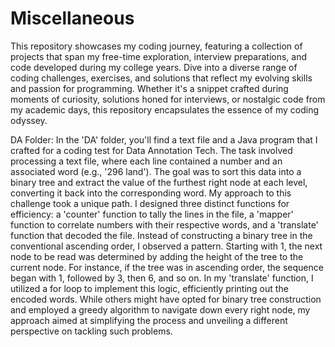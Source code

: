 # Miscellaneous
This repository showcases my coding journey, featuring a collection of projects that span my free-time exploration, interview preparations, and code developed during my college years. Dive into a diverse range of coding challenges, exercises, and solutions that reflect my evolving skills and passion for programming. Whether it's a snippet crafted during moments of curiosity, solutions honed for interviews, or nostalgic code from my academic days, this repository encapsulates the essence of my coding odyssey.

DA Folder: In the 'DA' folder, you'll find a text file and a Java program that I crafted for a coding test for Data Annotation Tech. The task involved processing a text file, where each line contained a number and an associated word (e.g., '296 land'). The goal was to sort this data into a binary tree and extract the value of the furthest right node at each level, converting it back into the corresponding word.
  My approach to this challenge took a unique path. I designed three distinct functions for efficiency: a 'counter' function to tally the lines in the file, a 'mapper' function to correlate numbers with their respective words, and a 'translate' function that decoded the file. Instead of constructing a binary tree in the conventional ascending order, I observed a pattern. Starting with 1, the next node to be read was determined by adding the height of the tree to the current node. For instance, if the tree was in ascending order, the sequence began with 1, followed by 3, then 6, and so on.
  In my 'translate' function, I utilized a for loop to implement this logic, efficiently printing out the encoded words. While others might have opted for binary tree construction and employed a greedy algorithm to navigate down every right node, my approach aimed at simplifying the process and unveiling a different perspective on tackling such problems.
